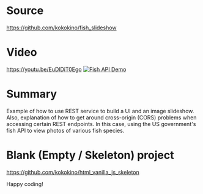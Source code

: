 # Source
https://github.com/kokokino/fish_slideshow

# Video
https://youtu.be/EuDlDiT0Ego 
[![Fish API Demo](https://i.imgur.com/O56g4vH.jpeg)](https://youtu.be/EuDlDiT0Ego "Fish API Demo")

# Summary
Example of how to use REST service to build a UI and an image slideshow. Also, explanation of how to get around cross-origin (CORS) problems when accessing certain REST endpoints. In this case, using the US government's fish API to view photos of various fish species. 

# Blank (Empty / Skeleton) project
https://github.com/kokokino/html_vanilla_js_skeleton

Happy coding!
